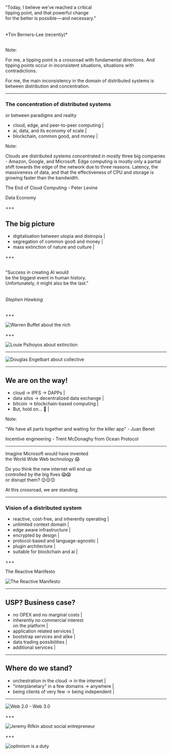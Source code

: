 
<br>
"Today, I believe we’ve reached a critical 
<br> tipping point, and that powerful change 
<br>for the better is possible — and necessary."
<br>
<br>
<br>
*Tim Berners-Lee (recently)*
<br>
<br>

Note:

For me, a tipping point is a crossroad with fundamental directions. And tipping points occur in inconsistent situations, situations with contradictions.

For me, the main inconsistency in the domain of distributed systems is between distribution and concentration. 

---

### The concentration of distributed systems

 or between paradigms and reality
- cloud, edge, and peer-to-peer computing |
- ai, data, and its economy of scale |
- blockchain, common good, and money |

Note:

Clouds are distributed systems concentrated in mostly three big companies - Amazon, Google, and Microsoft. 
Edge computing is mostly only a partial shift towards the edge of the network due to three reasons.
Latency, the massiveness of data, and that the effectiveness of CPU and storage is growing faster than the bandwidth. 

The End of Cloud Computing - Peter Levine

Data Economy



+++

## The big picture

- digitalisation between utopia and distropia |
- segregation of common good and money |
- mass extinction of nature and culture |

+++

<br>"Success in creating AI would
<br>be the biggest event in human history. 
<br>Unfortunately, it might also be the last."
<br>
<br>
<br>
*Stephen Hawking*
<br>
<br>

+++

![Warren Buffet about the rich](assets/image/quote-warren-buffett.jpg)

+++

![Louie Psihoyos about extinction](assets/image/quote-louie-psihoyos.jpg)


---

![Douglas Engelbart about collective](assets/image/quote-douglas-engelbart.jpg)

---

## We are on the way!

- cloud -> IPFS -> DAPPs |
- data silos -> decentralized data exchange |
- bitcoin -> blockchain-based computing |
- But, hold on... 🤔 |

Note:


"We have all parts together and waiting for the killer app" - Juan Benet


Incentive engineering - Trent McDonaghy from Ocean Protocol

---

Imagine Microsoft would have invented <br> the World Wide Web technology 😱

Do you think the new internet will end up <br> controlled by the big fives 😱😱 <br> or disrupt them? 😌😌😌

At this crossroad, we are standing.

---

### Vision of a distributed system

- reactive, cost-free, and inherently operating |
- unlimited context domain |
- edge aware infrastructure |
- encrypted by design |
- protocol-based and language-agnostic |
- plugin architecture |
- suitable for blockchain and ai |

+++

The Reactive Manifesto

![The Reactive Manifesto](assets/image/reactive-manifesto.png)

---

## USP? Business case?

- no OPEX and no marginal costs |
- inherently no commercial interest <br> on the platform |
- application related services |
- bootstrap services and alike |
- data trading possibilities |
- additional services |


---


## Where do we stand?

- orchestration in the cloud -> in the internet |
- "interplanetary" in a few domains -> anywhere |
- being clients of very few -> being independent |


---

![Web 2.0 - Web 3.0](assets/image/web2-3.0.png)

+++

![Jeremy Rifkin about social entrepreneur](assets/image/quote-jeremy-rifkin.jpg)

+++

![optimism is a duty](assets/image/quote-optimism-is-a-duty-the-future-is-open-it-is-not-predetermined-no-one-can-predict-it-karl-popper-146-31-11.jpg)



